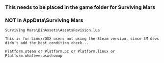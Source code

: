### This needs to be placed in the game folder for Surviving Mars
### NOT in AppData\Surviving Mars

```
Surviving Mars\BinAssets\AssetsRevision.lua

This is for Linux/OSX users not using the Steam version, since SM devs didn't add the best condition check...

Platform.steam or Platform.pc or Platform.linux or Platform.whateverosxshowup
```